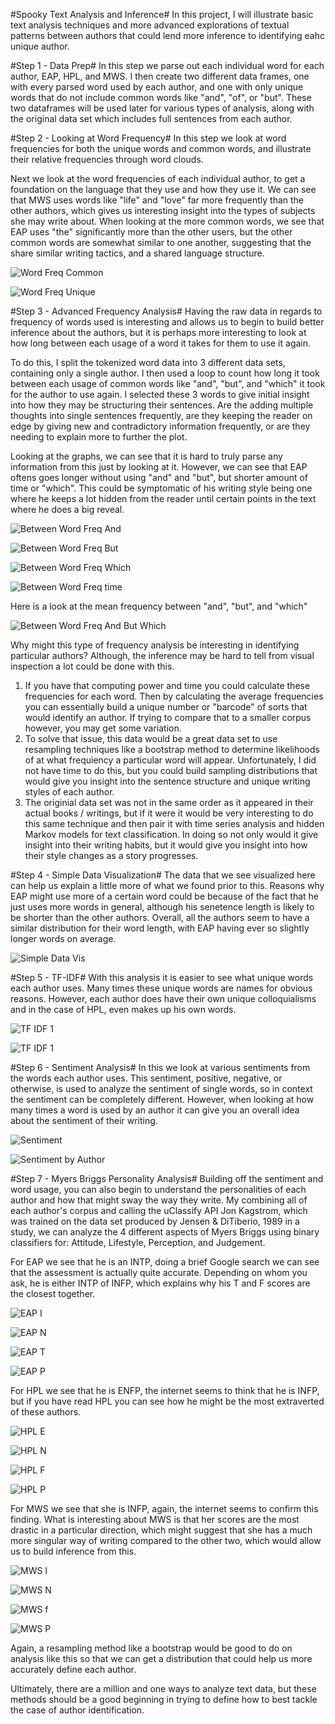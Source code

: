 #Spooky Text Analysis and Inference#
In this project, I will illustrate basic text analysis techniques and more advanced explorations of textual patterns between authors that could lend more inference to identifying eahc unique author. 

#Step 1 - Data Prep#
In this step we parse out each individual word for each author, EAP, HPL, and MWS. I then create two different data frames, one with every parsed word used by each author, and one with only unique words that do not include common words like "and", "of", or "but". These two dataframes will be used later for various types of analysis, along with the original data set which includes full sentences from each author. 

#Step 2 - Looking at Word Frequency#
In this step we look at word frequencies for both the unique words and common words, and illustrate their relative frequencies through word clouds. 

Next we look at the word frequencies of each individual author, to get a foundation on the language that they use and how they use it. We can see that MWS uses words like "life" and "love" far more frequently than the other authors, which gives us interesting insight into the types of subjects she may write about. When looking at the more common words, we see that EAP uses "the" significantly more than the other users, but the other common words are somewhat similar to one another, suggesting that the share similar writing tactics, and a shared language structure. 

![Word Freq Common](figs/word_freq_com.png)

![Word Freq Unique](figs/word_freq_uni.png)

#Step 3 - Advanced Frequency Analysis#
Having the raw data in regards to frequency of words used is interesting and allows us to begin to build better inference about the authors, but it is perhaps more interesting to look at how long between each usage of a word it takes for them to use it again. 

To do this, I split the tokenized word data into 3 different data sets, containing only a single author. I then used a loop to count how long it took between each usage of common words like "and", "but", and "which" it took for the author to use again. I selected these 3 words to give initial insight into how they may be structuring their sentences. Are the adding multiple thoughts into single sentences frequently, are they keeping the reader on edge by giving new and contradictory information frequently, or are they needing to explain more to further the plot. 

Looking at the graphs, we can see that it is hard to truly parse any information from this just by looking at it. However, we can see that EAP oftens goes longer without using "and" and "but", but shorter amount of time or "which". This could be symptomatic of his writing style being one where he keeps a lot hidden from the reader until certain points in the text where he does a big reveal. 

![Between Word Freq And](figs/auth_and.png)

![Between Word Freq But](figs/auth_but.png)

![Between Word Freq Which](figs/auth_which.png)

![Between Word Freq time](figs/auth_time.png)

Here is a look at the mean frequency between "and", "but", and "which"

![Between Word Freq And But Which](figs/and_but_which.png)

Why might this type of frequency analysis be interesting in identifying particular authors? Although, the inference may be hard to tell from visual inspection a lot could be done with this. 

1. If you have that computing power and time you could calculate these frequencies for each word. Then by calculating the average frequencies you can essentially build a unique number or "barcode" of sorts that would identify an author. If trying to compare that to a smaller corpus however, you may get some variation. 
2. To solve that issue, this data would be a great data set to use resampling techniques like a bootstrap method to determine likelihoods of at what frequiency a particular word will appear. Unfortunately, I did not have time to do this, but you could build sampling distributions that would give you insight into the sentence structure and unique writing styles of each author. 
3. The originial data set was not in the same order as it appeared in their actual books / writings, but if it were it would be very interesting to do this same technique and then pair it with time series analysis and hidden Markov models for text classification. In doing so not only would it give insight into their writing habits, but it would give you insight into how their style changes as a story progresses. 

#Step 4 - Simple Data Visualization#
The data that we see visualized here can help us explain a little more of what we found prior to this. Reasons why EAP might use more of a certain word could be because of the fact that he just uses more words in general, although his senetence length is likely to be shorter than the other authors. Overall, all the authors seem to have a similar distribution for their word length, with EAP having ever so slightly longer words on average. 

![Simple Data Vis](figs/distr.png)

#Step 5 - TF-IDF#
With this analysis it is easier to see what unique words each author uses. Many times these unique words are names for obvious reasons. However, each author does have their own unique colloquialisms and in the case of HPL, even makes up his own words. 

![TF IDF 1](figs/tf_idf.png)

![TF IDF 1](figs/tf_idf2.png)

#Step 6 - Sentiment Analysis#
In this we look at various sentiments from the words each author uses. This sentiment, positive, negative, or otherwise, is used to analyze the sentiment of single words, so in context the sentiment can be completely different. However, when looking at how many times a word is used by an author it can give you an overall idea about the sentiment of their writing. 

![Sentiment](figs/sentiment.png)

![Sentiment by Author](figs/auth_sentiment.png)

#Step 7 - Myers Briggs Personality Analysis#
Building off the sentiment and word usage, you can also begin to understand the personalities of each author and how that might sway the way they write. My combining all of each author's corpus and calling the uClassify API Jon Kagstrom, which was trained on the data set produced by Jensen & DiTiberio, 1989 in a study, we can analyze the 4 different aspects of Myers Briggs using binary classifiers for: Attitude, Lifestyle, Perception, and Judgement.

For EAP we see that he is an INTP, doing a brief Google search we can see that the assessment is actually quite accurate. Depending on whom you ask, he is either INTP of INFP, which explains why his T and F scores are the closest together. 

![EAP I](figs/eap_i.png)

![EAP N](figs/eap_n.png)

![EAP T](figs/eap_t.png)

![EAP P](figs/eap_p.png)

For HPL we see that he is ENFP, the internet seems to think that he is INFP, but if you have read HPL you can see how he might be the most extraverted of these authors. 

![HPL E](figs/hpl_e.png)

![HPL N](figs/hpl_n.png)

![HPL F](figs/hpl_f.png)

![HPL P](figs/hpl_p.png)

For MWS we see that she is INFP, again, the internet seems to confirm this finding. What is interesting about MWS is that her scores are the most drastic in a particular direction, which might suggest that she has a much more singular way of writing compared to the other two, which would allow us to build inference from this. 

![MWS I](figs/mws_i.png)

![MWS N](figs/mws_n.png)

![MWS f](figs/mws_f.png)

![MWS P](figs/mws_p.png)

Again, a resampling method like a bootstrap would be good to do on analysis like this so that we can get a distribution that could help us more accurately define each author. 

Ultimately, there are a million and one ways to analyze text data, but these methods should be a good beginning in trying to define how to best tackle the case of author identification. 
